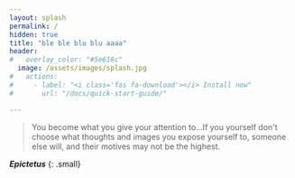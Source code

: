 ```yaml
---
layout: splash
permalink: /
hidden: true
title: "ble ble blu blu aaaa"
header:
#   overlay_color: "#5e616c"
  image: /assets/images/splash.jpg
#   actions:
#     - label: "<i class='fas fa-download'></i> Install now"
#       url: "/docs/quick-start-guide/" 

---
```


> You become what you give your attention to...If you yourself don't choose what thoughts and images you expose yourself to, someone else will, and their motives may not be the highest. 

<cite>**Epictetus**</cite>
{: .small}
